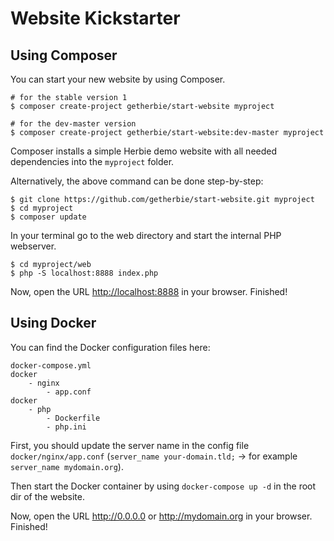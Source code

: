 # Website Kickstarter

## Using Composer

You can start your new website by using Composer.

    # for the stable version 1
    $ composer create-project getherbie/start-website myproject

    # for the dev-master version
    $ composer create-project getherbie/start-website:dev-master myproject
    
Composer installs a simple Herbie demo website with all needed dependencies into the `myproject` folder. 

Alternatively, the above command can be done step-by-step:

	$ git clone https://github.com/getherbie/start-website.git myproject
    $ cd myproject
    $ composer update
    
In your terminal go to the web directory and start the internal PHP webserver.

    $ cd myproject/web
    $ php -S localhost:8888 index.php

Now, open the URL <http://localhost:8888> in your browser. Finished!


## Using Docker

You can find the Docker configuration files here:

```
docker-compose.yml
docker
    - nginx
        - app.conf
docker
    - php
        - Dockerfile
        - php.ini
```

First, you should update the server name in the config file `docker/nginx/app.conf` (`server_name your-domain.tld;` -> for example `server_name mydomain.org`).

Then start the Docker container by using `docker-compose up -d` in the root dir of the website.

Now, open the URL <http://0.0.0.0> or <http://mydomain.org> in your browser. Finished!
